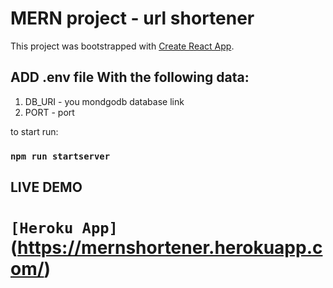 # MERN project - url shortener

This project was bootstrapped with [Create React App](https://github.com/facebook/create-react-app).

## ADD .env file With the following data:
1. DB_URI - you mondgodb database link
2. PORT - port

to start run:

### `npm run startserver`

## LIVE DEMO
# `[Heroku App]`(https://mernshortener.herokuapp.com/)



